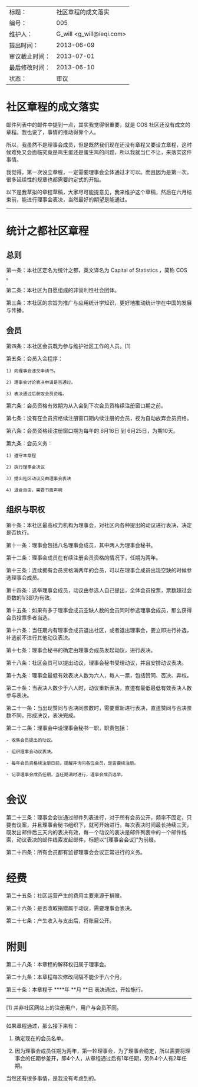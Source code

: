 <table>
    <tr>
        <td>标题：</td>
        <td>社区章程的成文落实</td>
    </tr>
    <tr>
        <td>编号：</td>
        <td>005</td>
    </tr>
    <tr>
        <td>维护人：</td>
        <td>G_will &lt;g_will@ieqi.com&gt;</td>
    </tr>
    <tr>
        <td>提出时间：</td>
        <td> 2013-06-09 </td>
    </tr>
    <tr>
        <td>审议截止时间：</td>
        <td> 2013-07-01 </td>
    </tr>
    <tr>
        <td>最后修改时间：</td>
        <td> 2013-06-10 </td>
    </tr>
    <tr>
        <td>状态：</td>
        <td>审议</td>
    </tr> 
</table>

# 社区章程的成文落实

邮件列表中的邮件中提到一点，其实我觉得很重要，就是 COS 社区还没有成文的章程。我也说了，事情的推动得靠个人。

所以，我虽然不是理事会成员，但是既然我们现在还没有章程又要设立章程，这时候难免又会面临究竟是鸡生蛋还是蛋生鸡的问题，所以我就当仁不让，来落实这件事情。

我觉得，第一次设立章程，一定需要理事会全体通过才可以。而且因为是第一次，很多延续性的规章也都需要约定式的开始。

以下是我草拟的章程草稿，大家尽可能提意见，我来维护这个草稿，然后在六月结束前，能进行理事会表决，当然最好的期望是能通过。

------------------------

# 统计之都社区章程

## 总则

第一条：本社区定名为统计之都，英文译名为 Capital of Statistics ，简称 COS 。

第二条：本社区为自愿组成的非营利性社会团体。

第三条：本社区的宗旨为推广与应用统计学知识，更好地推动统计学在中国的发展与传播。

## 会员

第四条：本社区会员既为参与维护社区工作的人员。[1]

第五条：会员入会程序：
    
    1) 向理事会递交申请书。
    
    2) 理事会讨论表决申请是否通过。
    
    3) 表决通过后获取会员资格。

第六条：会员资格有效期为从入会到下次会员资格续注册窗口期之前。

第七条：没有在会员资格续注册窗口期内续注册的会员，视为自动放弃会员资格。

第八条：会员资格续注册窗口期为每年的 6月16日 到 6月25日，为期10天。

第九条：会员义务： 

    1) 遵守本章程
    
    2) 执行理事会决议
    
    3) 提出社区动议交由理事会表决
    
    4) 退会自由，需要书面声明

## 组织与职权

第十条：本社区最高权力机构为理事会，对社区内各种提出的动议进行表决，决定是否执行。

第十一条：理事会包括八名理事会成员，其中两人为理事会秘书。

第十二条：理事会成员在有续注册会员资格的情况下，任期为两年。

第十三条：连续拥有会员资格满两年的会员，可以在理事会成员出现空缺的时候参选理事会成员。

第十四条：选举理事会成员，动议由参选人自己提出，全体会员投票，票数超过会员数的1/3即为有效。

第十五条：如果有多于理事会成员空缺人数的会员同时参选理事会成员，那么获得会员投票多者当选。

第十六条：当任期内有理事会成员退出社区，或者退出理事会，要立即进行补选，补选前不进行其他动议表决。

第十七条：理事会秘书的确定由理事会成员发起动议，进行表决。

第十八条：社区会员可以提出动议，理事会秘书受理动议，并且安排动议表决。

第十九条：理事会最低有效表决人数为六人，每人一票，包括赞同、否决、弃权。

第二十条：当表决人数少于六人时，动议重新表决，直道有最低最低有效表决人数参与表决。

第二十一条：当出现赞同与否决同票数时，需要重新进行表决，直道赞同与否决票数不同，形成决议，表决完成。

第二十二条：理事会中设理事会秘书一职，职责包括：

    - 收集会员提出的动议。

    - 组织理事会动议表决。
    
    - 每年会员资格续注册日前，提醒并询问各位会员，是否要续注册。
    
    - 记录理事会成员任期，当任期满时进行，理事会成员选举。
    

# 会议

第二十三条：理事会会议通过邮件列表进行，对于所有会员公开，频率不固定，只要有议案，并且理事会秘书组织下，就可开始进行。每次表决时间最长持续三天，既发出邮件后三天内的表决有效，每一个动议的表决是邮件列表中的一个邮件线索，动议表决的邮件线索发起邮件，标题以“[理事会会议]”为前缀。

第二十四条：所有会员都有监督理事会会议正常进行的义务。

# 经费

第二十五条：社区运营产生的费用主要来源于捐赠。

第二十六条：是否收取捐赠属于动议，需要理事会表决。

第二十七条：产生收入与支出后，将账目公开。

# 附则

第二十八条：本章程的解释权归属于理事会。

第二十九条：本章程每次修改间隔不能少于六个月。

第三十条：本章程于 ****年 **月 **日 表决通过，开始施行。

-----------

[1] 并非社区网站上的注册用户，用户与会员不同。

-----------

如果章程通过，那么接下来有：

1. 确定现在的会员名单。

2. 因为理事会成员任期为两年，第一轮理事会，为了理事会稳定，所以需要将理事会的任期参差开，即4个人，从章程通过后有1年任期，另外4个人有2年任期。

当然还有很多事情，是我没有考虑到的。

